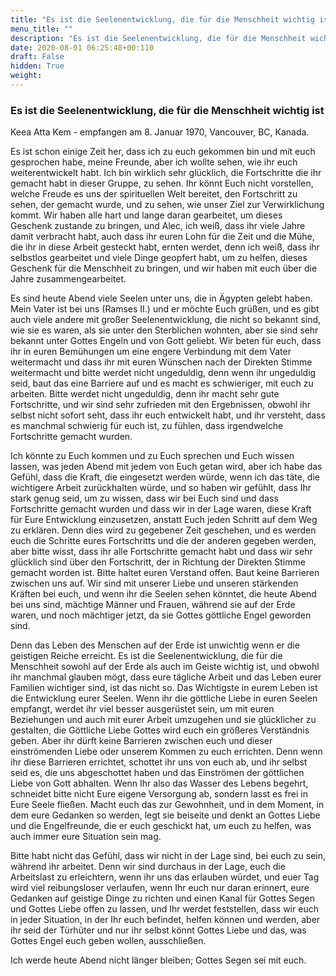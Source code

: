```yaml
---
title: "Es ist die Seelenentwicklung, die für die Menschheit wichtig ist"
menu_title: ""
description: "Es ist die Seelenentwicklung, die für die Menschheit wichtig ist"
date: 2020-08-01 06:25:48+00:110
draft: False
hidden: True
weight:
---
```

### Es ist die Seelenentwicklung, die für die Menschheit wichtig ist

Keea Atta Kem - empfangen am 8. Januar 1970, Vancouver, BC, Kanada.

Es ist schon einige Zeit her, dass ich zu euch gekommen bin und mit euch gesprochen habe, meine Freunde, aber ich wollte sehen, wie ihr euch weiterentwickelt habt. Ich bin wirklich sehr glücklich, die Fortschritte die ihr gemacht habt in dieser Gruppe, zu sehen. Ihr könnt Euch nicht vorstellen, welche Freude es uns der spirituellen Welt bereitet, den Fortschritt zu sehen, der gemacht wurde, und zu sehen, wie unser Ziel zur Verwirklichung kommt. Wir haben alle hart und lange daran gearbeitet, um dieses Geschenk zustande zu bringen, und Alec, ich weiß, dass ihr viele Jahre damit verbracht habt, auch dass ihr euren Lohn für die Zeit und die Mühe, die ihr in diese Arbeit gesteckt habt, ernten werdet, denn ich weiß, dass ihr selbstlos gearbeitet und viele Dinge geopfert habt, um zu helfen, dieses Geschenk für die Menschheit zu bringen, und wir haben mit euch über die Jahre zusammengearbeitet.

Es sind heute Abend viele Seelen unter uns, die in Ägypten gelebt haben. Mein Vater ist bei uns (Ramses II.) und er möchte Euch grüßen, und es gibt auch viele andere mit großer Seelenentwicklung, die nicht so bekannt sind, wie sie es waren, als sie unter den Sterblichen wohnten, aber sie sind sehr bekannt unter Gottes Engeln und von Gott geliebt. Wir beten für euch, dass ihr in euren Bemühungen um eine engere Verbindung mit dem Vater weitermacht und dass ihr mit euren Wünschen nach der Direkten Stimme weitermacht und bitte werdet nicht ungeduldig, denn wenn ihr ungeduldig seid, baut das eine Barriere auf und es macht es schwieriger, mit euch zu arbeiten. Bitte werdet nicht ungeduldig, denn ihr macht sehr gute Fortschritte, und wir sind sehr zufrieden mit den Ergebnissen, obwohl ihr selbst nicht sofort seht, dass ihr euch entwickelt habt, und ihr versteht, dass es manchmal schwierig für euch ist, zu fühlen, dass irgendwelche Fortschritte gemacht wurden.

Ich könnte zu Euch kommen und zu Euch sprechen und Euch wissen lassen, was jeden Abend mit jedem von Euch getan wird, aber ich habe das Gefühl, dass die Kraft, die eingesetzt werden würde, wenn ich das täte, die wichtigere Arbeit zurückhalten würde, und so haben wir gefühlt, dass Ihr stark genug seid, um zu wissen, dass wir bei Euch sind und dass Fortschritte gemacht wurden und dass wir in der Lage waren, diese Kraft für Eure Entwicklung einzusetzen, anstatt Euch jeden Schritt auf dem Weg zu erklären. Denn dies wird zu gegebener Zeit geschehen, und es werden euch die Schritte eures Fortschritts und die der anderen gegeben werden, aber bitte wisst, dass ihr alle Fortschritte gemacht habt und dass wir sehr glücklich sind über den Fortschritt, der in Richtung der Direkten Stimme gemacht worden ist. Bitte haltet euren Verstand offen. Baut keine Barrieren zwischen uns auf. Wir sind mit unserer Liebe und unseren stärkenden Kräften bei euch, und wenn ihr die Seelen sehen könntet, die heute Abend bei uns sind, mächtige Männer und Frauen, während sie auf der Erde waren, und noch mächtiger jetzt, da sie Gottes göttliche Engel geworden sind.

Denn das Leben des Menschen auf der Erde ist unwichtig wenn er die geistigen Reiche erreicht. Es ist die Seelenentwicklung, die für die Menschheit sowohl auf der Erde als auch im Geiste wichtig ist, und obwohl ihr manchmal glauben mögt, dass eure tägliche Arbeit und das Leben eurer Familien wichtiger sind, ist das nicht so. Das Wichtigste in eurem Leben ist die Entwicklung eurer Seelen. Wenn ihr die göttliche Liebe in euren Seelen empfangt, werdet ihr viel besser ausgerüstet sein, um mit euren Beziehungen und auch mit eurer Arbeit umzugehen und sie glücklicher zu gestalten, die Göttliche Liebe Gottes wird euch ein größeres Verständnis geben. Aber ihr dürft keine Barrieren zwischen euch und dieser einströmenden Liebe oder unserem Kommen zu euch errichten. Denn wenn ihr diese Barrieren errichtet, schottet ihr uns von euch ab, und ihr selbst seid es, die uns abgeschottet haben und das Einströmen der göttlichen Liebe von Gott abhalten. Wenn Ihr also das Wasser des Lebens begehrt, schneidet bitte nicht Eure eigene Versorgung ab, sondern lasst es frei in Eure Seele fließen. Macht euch das zur Gewohnheit, und in dem Moment, in dem eure Gedanken so werden, legt sie beiseite und denkt an Gottes Liebe und die Engelfreunde, die er euch geschickt hat, um euch zu helfen, was auch immer eure Situation sein mag.

Bitte habt nicht das Gefühl, dass wir nicht in der Lage sind, bei euch zu sein, während ihr arbeitet. Denn wir sind durchaus in der Lage, euch die Arbeitslast zu erleichtern, wenn ihr uns das erlauben würdet, und euer Tag wird viel reibungsloser verlaufen, wenn Ihr euch nur daran erinnert, eure Gedanken auf geistige Dinge zu richten und einen Kanal für Gottes Segen und Gottes Liebe offen zu lassen, und Ihr werdet feststellen, dass wir euch in jeder Situation, in der Ihr euch befindet, helfen können und werden, aber ihr seid der Türhüter und nur ihr selbst könnt Gottes Liebe und das, was Gottes Engel euch geben wollen, ausschließen.

Ich werde heute Abend nicht länger bleiben; Gottes Segen sei mit euch.
